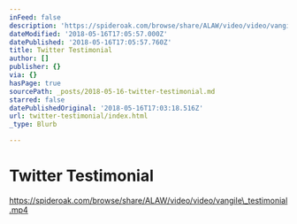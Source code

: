 ```yaml
---
inFeed: false
description: 'https://spideroak.com/browse/share/ALAW/video/video/vangile_testimonial.mp4'
dateModified: '2018-05-16T17:05:57.000Z'
datePublished: '2018-05-16T17:05:57.760Z'
title: Twitter Testimonial
author: []
publisher: {}
via: {}
hasPage: true
sourcePath: _posts/2018-05-16-twitter-testimonial.md
starred: false
datePublishedOriginal: '2018-05-16T17:03:18.516Z'
url: twitter-testimonial/index.html
_type: Blurb

---
```

# Twitter Testimonial

https://spideroak.com/browse/share/ALAW/video/video/vangile\_testimonial.mp4